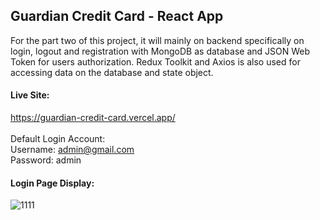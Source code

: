 ## Guardian Credit Card - React App

For the part two of this project, it will mainly on backend specifically on login, logout and registration with MongoDB as database and JSON Web Token for users authorization. Redux Toolkit and Axios is also used for accessing data on the database and state object.

#### Live Site: 
https://guardian-credit-card.vercel.app/ <br /><br />
Default Login Account: <br />
Username: admin@gmail.com <br />
Password: admin <br />

#### Login Page Display:
![1111](https://user-images.githubusercontent.com/15988182/221730420-658f9be4-a5b8-4f80-9f86-2b45d21aab43.JPG)
